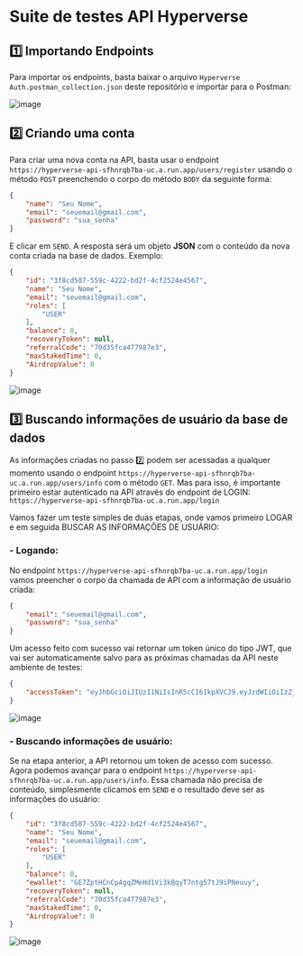 # Suite de testes API Hyperverse

## 1️⃣ Importando Endpoints

Para importar os endpoints, basta baixar o arquivo `Hyperverse Auth.postman_collection.json` deste repositório e importar para o Postman:

![image](https://github.com/tnkerer/hyper-api-test-suit/assets/78161484/b69c09a9-7892-44f6-b400-82ff4c7302a1)

## 2️⃣ Criando uma conta

Para criar uma nova conta na API, basta usar o endpoint `https://hyperverse-api-sfhnrqb7ba-uc.a.run.app/users/register` usando o método `POST` preenchendo o corpo do método `BODY` da seguinte forma:

```json
{
    "name": "Seu Nome",
    "email": "seuemail@gmail.com",
    "password": "sua_senha"
}
```

E clicar em `SEND`. A resposta será um objeto **JSON** com o conteúdo da nova conta criada na base de dados. Exemplo:

```json
{
    "id": "3f8cd507-559c-4222-bd2f-4cf2524e4567",
    "name": "Seu Nome",
    "email": "seuemail@gmail.com",
    "roles": [
        "USER"
    ],
    "balance": 0,
    "recoveryToken": null,
    "referralCode": "70d35fca477987e3",
    "maxStakedTime": 0,
    "AirdropValue": 0
}
```
![image](https://github.com/tnkerer/hyper-api-test-suit/assets/78161484/26e844f6-f495-4cc6-b507-bf5c6559e164)

## 3️⃣ Buscando informações de usuário da base de dados

As informações criadas no passo 2️⃣ podem ser acessadas a qualquer momento usando o endpoint `https://hyperverse-api-sfhnrqb7ba-uc.a.run.app/users/info` com o método `GET`. Mas para isso, é importante primeiro estar autenticado na API através do endpoint de LOGIN: `https://hyperverse-api-sfhnrqb7ba-uc.a.run.app/login`

Vamos fazer um teste simples de duas etapas, onde vamos primeiro LOGAR e em seguida BUSCAR AS INFORMAÇÕES DE USUÁRIO:

### - Logando:

No endpoint `https://hyperverse-api-sfhnrqb7ba-uc.a.run.app/login` vamos preencher o corpo da chamada de API com a informação de usuário criada:

```json
{
    "email": "seuemail@gmail.com",
    "password": "sua_senha"
}
```
Um acesso feito com sucesso vai retornar um token único do tipo JWT, que vai ser automaticamente salvo para as próximas chamadas da API neste ambiente de testes:

```json
{
    "accessToken": "eyJhbGciOiJIUzI1NiIsInR5cCI6IkpXVCJ9.eyJzdWIiOiIzZjhjZDUwNy01NTljLTQyMjItYmQyZi00Y2YyNTI0ZTQ1NjciLCJlbWFpbCI6InNldWVtYWlsQGdtYWlsLmNvbSIsIm5hbWUiOiJTZXUgTm9tZSIsInJvbGVzIjpbIlVTRVIiXSwiaWF0IjoxNzA3NjA2MzY2LCJleHAiOjE3MDc2OTI3NjZ9.CBLX2l1LHSqRrYlaTB2bAHWl9u16B9LG4woWv67wpio"
}
```

![image](https://github.com/tnkerer/hyper-api-test-suit/assets/78161484/df304944-0126-4961-abbc-363e721a71e4)

### - Buscando informações de usuário:

Se na etapa anterior, a API retornou um token de acesso com sucesso. Agora podemos avançar para o endpoint `https://hyperverse-api-sfhnrqb7ba-uc.a.run.app/users/info`. Essa chamada não precisa de conteúdo, simplesmente clicamos em `SEND` e o resultado deve ser as informações do usuário:

```json
{
    "id": "3f8cd507-559c-4222-bd2f-4cf2524e4567",
    "name": "Seu Nome",
    "email": "seuemail@gmail.com",
    "roles": [
        "USER"
    ],
    "balance": 0,
    "ewallet": "GE7ZptHCnCp4gqZMeHd1Vi3kBqyT7ntg57tJ9iPNeuuy",
    "recoveryToken": null,
    "referralCode": "70d35fca477987e3",
    "maxStakedTime": 0,
    "AirdropValue": 0
}
```
![image](https://github.com/tnkerer/hyper-api-test-suit/assets/78161484/38dc5a49-07e3-4ae3-a953-702463567c9d)

